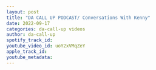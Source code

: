```yaml
---
layout: post
title: "DA CALL UP PODCAST/ Conversations With Kenny"
date: 2022-09-17
categories: da-call-up videos
author: da-call-up
spotify_track_id: 
youtube_video_id: uoY2xVMqZeY
apple_track_id: 
youtube_metadata: 
---
```

